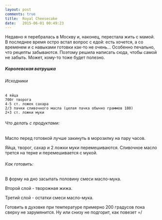 ```yaml
---
layout: post
comments: true
title:  Royal Cheesecake
date:   2015-06-01 00:49:23
---
```


Недавно я перебралась в Москву и, наконец, перестала жить с мамой. В последнее
время остро встал вопрос с едой: есть хочется, а со временем и с навыками готовки
как-то не очень... Особенно печально, что рецепты забываются.
Поэтому решила написать сюда, чтобы самой не забыть. Может, кому-то тоже будет полезно.


##### Королевская ватрушка
###### Исходники

    4 яйца
    700г творога
    4-5 ст. ложек сахара
    2/3 пачки сливочного масла (целая пачка обычно граммов 180)
    2+3 ст. ложки муки

###### Что делать с продуктами:

Масло перед готовкой лучше закинуть в морозилку на пару часов.

Яйца, творог, сахар и 2 ложки муки перемешиваются.
Сливочное масло трется на терке и перемешивается с мукой.

###### Как готовить:
В форму на дно засыпать половину смеси масло-мука.

Второй слой - творожная жижа.

Третий слой - остатки смеси масло-мука.

Готовить в духовке при температуре примерно 200 градусов пока сверху не зарумянится.
Ну или снизу не подгорит, как повезет =/
